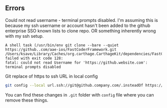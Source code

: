 

## Errors

Could not read username - terminal prompts disabled.
I'm assuming this is because my ssh username or account hasn't been added to the github enterprise SSO known lists to clone repo. 
OR
something inherently wrong with my ssh setup.
```text
A shell task (/usr/bin/env git clone --bare --quiet https://github..com/aae-ios/FastCoderFramework.git /Users/ksave/Library/Caches/org.carthage.CarthageKit/dependencies/FastCoderFramework) failed with exit code 128:
fatal: could not read Username for 'https://github.website.com': terminal prompts disabled
```



Git replace of https to ssh URL in local config

```bash
git config --local url.ssh://git@github.company.com/.insteadOf https://github.company.com/
```

You can find these changes in `.git` folder with `config` file where you can remove these things.